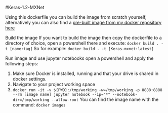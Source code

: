 #Keras-1.2-MXNet

Using this dockerfile you can build the image from scratch yourself, alternatively you can also find a [pre-built image from my docker repository here](https://cloud.docker.com/swarm/rickvm/repository/docker/rickvm/keras-mxnet/general)


Build the image
If you want to build the image then copy the dockerfile to a directory of choice, open a powershell there and execute:
`docker build . -t [name:tag]`
So for example:
`docker build . -t [Keras-mxnet:latest]`


Run image and use jupyter notebooks open a powershell and apply the following steps:

1. Make sure Docker is installed, running and that your drive is shared in docker settings.
2. Navigate to your project working space
3. `docker run -it -v ${PWD}:/tmp/working -w=/tmp/working -p 8888:8888 --rm [image name] jupyter notebook
--ip="*" --notebook-dir=/tmp/working --allow-root`
You can find the image name with the command: `docker images`

